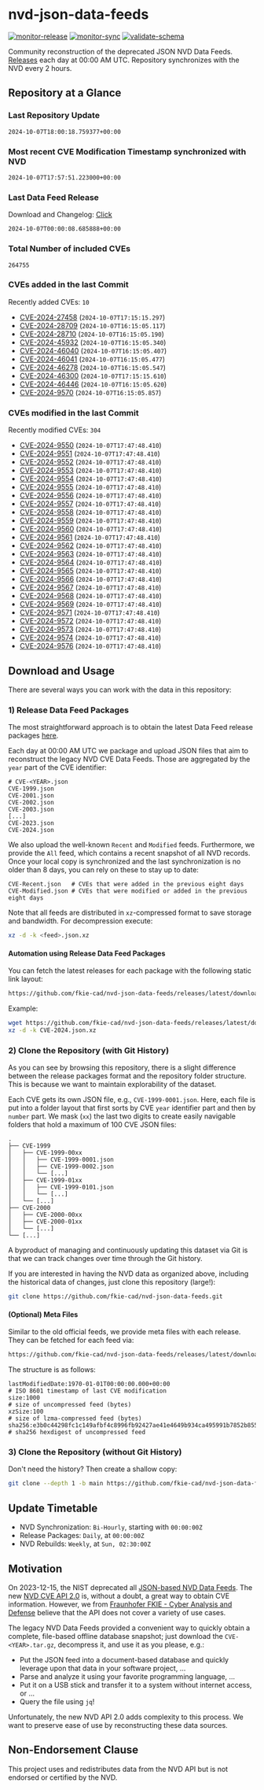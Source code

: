 # nvd-json-data-feeds

[![monitor-release](https://github.com/fkie-cad/nvd-json-data-feeds/actions/workflows/monitor_release.yml/badge.svg)](https://github.com/fkie-cad/nvd-json-data-feeds/actions/workflows/monitor_release.yml)
[![monitor-sync](https://github.com/fkie-cad/nvd-json-data-feeds/actions/workflows/monitor_sync.yml/badge.svg)](https://github.com/fkie-cad/nvd-json-data-feeds/actions/workflows/monitor_sync.yml)
[![validate-schema](https://github.com/fkie-cad/nvd-json-data-feeds/actions/workflows/validate_schema.yml/badge.svg)](https://github.com/fkie-cad/nvd-json-data-feeds/actions/workflows/validate_schema.yml)

Community reconstruction of the deprecated JSON NVD Data Feeds.
[Releases](https://github.com/fkie-cad/nvd-json-data-feeds/releases/latest) each day at 00:00 AM UTC.
Repository synchronizes with the NVD every 2 hours.

## Repository at a Glance

### Last Repository Update

```plain
2024-10-07T18:00:18.759377+00:00
```

### Most recent CVE Modification Timestamp synchronized with NVD

```plain
2024-10-07T17:57:51.223000+00:00
```

### Last Data Feed Release

Download and Changelog: [Click](https://github.com/fkie-cad/nvd-json-data-feeds/releases/latest)

```plain
2024-10-07T00:00:08.685888+00:00
```

### Total Number of included CVEs

```plain
264755
```

### CVEs added in the last Commit

Recently added CVEs: `10`

- [CVE-2024-27458](CVE-2024/CVE-2024-274xx/CVE-2024-27458.json) (`2024-10-07T17:15:15.297`)
- [CVE-2024-28709](CVE-2024/CVE-2024-287xx/CVE-2024-28709.json) (`2024-10-07T16:15:05.117`)
- [CVE-2024-28710](CVE-2024/CVE-2024-287xx/CVE-2024-28710.json) (`2024-10-07T16:15:05.190`)
- [CVE-2024-45932](CVE-2024/CVE-2024-459xx/CVE-2024-45932.json) (`2024-10-07T16:15:05.340`)
- [CVE-2024-46040](CVE-2024/CVE-2024-460xx/CVE-2024-46040.json) (`2024-10-07T16:15:05.407`)
- [CVE-2024-46041](CVE-2024/CVE-2024-460xx/CVE-2024-46041.json) (`2024-10-07T16:15:05.477`)
- [CVE-2024-46278](CVE-2024/CVE-2024-462xx/CVE-2024-46278.json) (`2024-10-07T16:15:05.547`)
- [CVE-2024-46300](CVE-2024/CVE-2024-463xx/CVE-2024-46300.json) (`2024-10-07T17:15:15.610`)
- [CVE-2024-46446](CVE-2024/CVE-2024-464xx/CVE-2024-46446.json) (`2024-10-07T16:15:05.620`)
- [CVE-2024-9570](CVE-2024/CVE-2024-95xx/CVE-2024-9570.json) (`2024-10-07T16:15:05.857`)


### CVEs modified in the last Commit

Recently modified CVEs: `304`

- [CVE-2024-9550](CVE-2024/CVE-2024-95xx/CVE-2024-9550.json) (`2024-10-07T17:47:48.410`)
- [CVE-2024-9551](CVE-2024/CVE-2024-95xx/CVE-2024-9551.json) (`2024-10-07T17:47:48.410`)
- [CVE-2024-9552](CVE-2024/CVE-2024-95xx/CVE-2024-9552.json) (`2024-10-07T17:47:48.410`)
- [CVE-2024-9553](CVE-2024/CVE-2024-95xx/CVE-2024-9553.json) (`2024-10-07T17:47:48.410`)
- [CVE-2024-9554](CVE-2024/CVE-2024-95xx/CVE-2024-9554.json) (`2024-10-07T17:47:48.410`)
- [CVE-2024-9555](CVE-2024/CVE-2024-95xx/CVE-2024-9555.json) (`2024-10-07T17:47:48.410`)
- [CVE-2024-9556](CVE-2024/CVE-2024-95xx/CVE-2024-9556.json) (`2024-10-07T17:47:48.410`)
- [CVE-2024-9557](CVE-2024/CVE-2024-95xx/CVE-2024-9557.json) (`2024-10-07T17:47:48.410`)
- [CVE-2024-9558](CVE-2024/CVE-2024-95xx/CVE-2024-9558.json) (`2024-10-07T17:47:48.410`)
- [CVE-2024-9559](CVE-2024/CVE-2024-95xx/CVE-2024-9559.json) (`2024-10-07T17:47:48.410`)
- [CVE-2024-9560](CVE-2024/CVE-2024-95xx/CVE-2024-9560.json) (`2024-10-07T17:47:48.410`)
- [CVE-2024-9561](CVE-2024/CVE-2024-95xx/CVE-2024-9561.json) (`2024-10-07T17:47:48.410`)
- [CVE-2024-9562](CVE-2024/CVE-2024-95xx/CVE-2024-9562.json) (`2024-10-07T17:47:48.410`)
- [CVE-2024-9563](CVE-2024/CVE-2024-95xx/CVE-2024-9563.json) (`2024-10-07T17:47:48.410`)
- [CVE-2024-9564](CVE-2024/CVE-2024-95xx/CVE-2024-9564.json) (`2024-10-07T17:47:48.410`)
- [CVE-2024-9565](CVE-2024/CVE-2024-95xx/CVE-2024-9565.json) (`2024-10-07T17:47:48.410`)
- [CVE-2024-9566](CVE-2024/CVE-2024-95xx/CVE-2024-9566.json) (`2024-10-07T17:47:48.410`)
- [CVE-2024-9567](CVE-2024/CVE-2024-95xx/CVE-2024-9567.json) (`2024-10-07T17:47:48.410`)
- [CVE-2024-9568](CVE-2024/CVE-2024-95xx/CVE-2024-9568.json) (`2024-10-07T17:47:48.410`)
- [CVE-2024-9569](CVE-2024/CVE-2024-95xx/CVE-2024-9569.json) (`2024-10-07T17:47:48.410`)
- [CVE-2024-9571](CVE-2024/CVE-2024-95xx/CVE-2024-9571.json) (`2024-10-07T17:47:48.410`)
- [CVE-2024-9572](CVE-2024/CVE-2024-95xx/CVE-2024-9572.json) (`2024-10-07T17:47:48.410`)
- [CVE-2024-9573](CVE-2024/CVE-2024-95xx/CVE-2024-9573.json) (`2024-10-07T17:47:48.410`)
- [CVE-2024-9574](CVE-2024/CVE-2024-95xx/CVE-2024-9574.json) (`2024-10-07T17:47:48.410`)
- [CVE-2024-9576](CVE-2024/CVE-2024-95xx/CVE-2024-9576.json) (`2024-10-07T17:47:48.410`)


## Download and Usage

There are several ways you can work with the data in this repository:

### 1) Release Data Feed Packages

The most straightforward approach is to obtain the latest Data Feed release packages [here](https://github.com/fkie-cad/nvd-json-data-feeds/releases/latest).

Each day at 00:00 AM UTC we package and upload JSON files that aim to reconstruct the legacy NVD CVE Data Feeds.
Those are aggregated by the `year` part of the CVE identifier:

```
# CVE-<YEAR>.json
CVE-1999.json
CVE-2001.json
CVE-2002.json
CVE-2003.json
[...]
CVE-2023.json
CVE-2024.json
```

We also upload the well-known `Recent` and `Modified` feeds.
Furthermore, we provide the `All` feed, which contains a recent snapshot of all NVD records.
Once your local copy is synchronized and the last synchronization is no older than 8 days, you can rely on these to stay up to date:

```plain
CVE-Recent.json   # CVEs that were added in the previous eight days
CVE-Modified.json # CVEs that were modified or added in the previous eight days
```

Note that all feeds are distributed in `xz`-compressed format to save storage and bandwidth.
For decompression execute:

```sh
xz -d -k <feed>.json.xz
```

#### Automation using Release Data Feed Packages

You can fetch the latest releases for each package with the following static link layout:

```sh
https://github.com/fkie-cad/nvd-json-data-feeds/releases/latest/download/CVE-<YEAR>.json.xz
```

Example:

```sh
wget https://github.com/fkie-cad/nvd-json-data-feeds/releases/latest/download/CVE-2024.json.xz
xz -d -k CVE-2024.json.xz
```

### 2) Clone the Repository (with Git History)

As you can see by browsing this repository, there is a slight difference between the release packages format and the repository folder structure.
This is because we want to maintain explorability of the dataset.

Each CVE gets its own JSON file, e.g., `CVE-1999-0001.json`.
Here, each file is put into a folder layout that first sorts by CVE `year` identifier part and then by `number` part.
We mask (`xx`) the last two digits to create easily navigable folders that hold a maximum of 100 CVE JSON files:

```plain
.
├── CVE-1999
│   ├── CVE-1999-00xx
│   │   ├── CVE-1999-0001.json
│   │   ├── CVE-1999-0002.json
│   │   └── [...]
│   ├── CVE-1999-01xx
│   │   ├── CVE-1999-0101.json
│   │   └── [...]
│   └── [...]
├── CVE-2000
│   ├── CVE-2000-00xx
│   ├── CVE-2000-01xx
│   └── [...]
└── [...]
```

A byproduct of managing and continuously updating this dataset via Git is that we can track changes over time through the Git history.

If you are interested in having the NVD data as organized above, including the historical data of changes, just clone this repository (large!):

```sh
git clone https://github.com/fkie-cad/nvd-json-data-feeds.git
```

#### (Optional) Meta Files

Similar to the old official feeds, we provide meta files with each release. They can be fetched for each feed via:

```sh
https://github.com/fkie-cad/nvd-json-data-feeds/releases/latest/download/CVE-<YEAR>.meta
```

The structure is as follows:

```plain
lastModifiedDate:1970-01-01T00:00:00.000+00:00                          # ISO 8601 timestamp of last CVE modification
size:1000                                                               # size of uncompressed feed (bytes)
xzSize:100                                                              # size of lzma-compressed feed (bytes)
sha256:e3b0c44298fc1c149afbf4c8996fb92427ae41e4649b934ca495991b7852b855 # sha256 hexdigest of uncompressed feed
```

### 3) Clone the Repository (without Git History)

Don't need the history? Then create a shallow copy:

```sh
git clone --depth 1 -b main https://github.com/fkie-cad/nvd-json-data-feeds.git
```


## Update Timetable

* NVD Synchronization: `Bi-Hourly`, starting with `00:00:00Z`
* Release Packages: `Daily`, at `00:00:00Z`
* NVD Rebuilds: `Weekly`, at `Sun, 02:30:00Z`


## Motivation

On 2023-12-15, the NIST deprecated all [JSON-based NVD Data Feeds](https://nvd.nist.gov/vuln/data-feeds#divRetirementBanner-1).
The new [NVD CVE API 2.0](https://nvd.nist.gov/developers/vulnerabilities) is, without a doubt, a great way to obtain CVE information.
However, we from [Fraunhofer FKIE - Cyber Analysis and Defense](https://www.fkie.fraunhofer.de/en/departments/cad.html) believe that the API does not cover a variety of use cases.

The legacy NVD Data Feeds provided a convenient way to quickly obtain a complete, file-based offline database snapshot; just download the `CVE-<YEAR>.tar.gz`, decompress it, and use it as you please, e.g.:

- Put the JSON feed into a document-based database and quickly leverage upon that data in your software project, ...
- Parse and analyze it using your favorite programming language, ...
- Put it on a USB stick and transfer it to a system without internet access, or ...
- Query the file using `jq`!

Unfortunately, the new NVD API 2.0 adds complexity to this process.
We want to preserve ease of use by reconstructing these data sources.

## Non-Endorsement Clause

This project uses and redistributes data from the NVD API but is not endorsed or certified by the NVD.